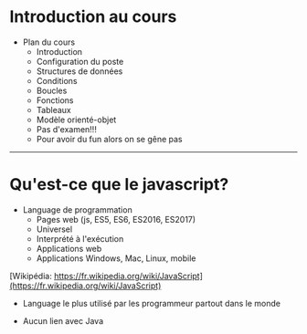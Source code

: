 # Introduction au cours

* Plan du cours
    + Introduction
    + Configuration du poste  
    + Structures de données
    + Conditions
    + Boucles
    + Fonctions
    + Tableaux
    + Modèle orienté-objet
    + Pas d'examen!!!
    + Pour avoir du fun alors on se gêne pas 

---  

# Qu'est-ce que le javascript?

* Language de programmation
    + Pages web (js, ES5, ES6, ES2016, ES2017)
    + Universel
    + Interprété à l'exécution
    + Applications web
    + Applications Windows, Mac, Linux, mobile

[Wikipédia: https://fr.wikipedia.org/wiki/JavaScript](https://fr.wikipedia.org/wiki/JavaScript)

* Language le plus utilisé par les programmeur partout dans le monde

* Aucun lien avec Java

